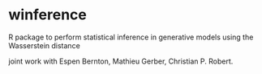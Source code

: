 # winference
R package to perform statistical inference in generative models using the Wasserstein distance

joint work with Espen Bernton, Mathieu Gerber, Christian P. Robert.
